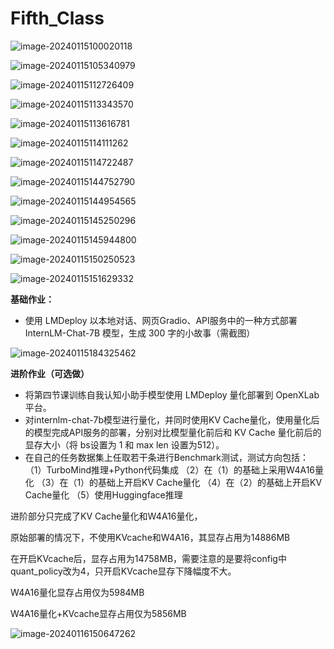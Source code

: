 # Fifth_Class

![image-20240115100020118](img/img_5/image-20240115100020118.png)

![image-20240115105340979](img/img_5/image-20240115105340979.png)

![image-20240115112726409](img/img_5/image-20240115112726409.png)

![image-20240115113343570](img/img_5/image-20240115113343570.png)

![image-20240115113616781](img/img_5/image-20240115113616781.png)

![image-20240115114111262](img/img_5/image-20240115114111262.png)

![image-20240115114722487](img/img_5/image-20240115114722487.png)

![image-20240115144752790](img/img_5/image-20240115144752790.png)

![image-20240115144954565](img/img_5/image-20240115144954565.png)

![image-20240115145250296](img/img_5/image-20240115145250296.png)

![image-20240115145944800](img/img_5/image-20240115145944800.png)

![image-20240115150250523](img/img_5/image-20240115150250523.png)

![image-20240115151629332](img/img_5/image-20240115151629332.png)

 

**基础作业：**

- 使用 LMDeploy 以本地对话、网页Gradio、API服务中的一种方式部署 InternLM-Chat-7B 模型，生成 300 字的小故事（需截图）

![image-20240115184325462](img/img_5/image-20240115184325462.png)

**进阶作业（可选做）**

- 将第四节课训练自我认知小助手模型使用 LMDeploy 量化部署到 OpenXLab 平台。
- 对internlm-chat-7b模型进行量化，并同时使用KV Cache量化，使用量化后的模型完成API服务的部署，分别对比模型量化前后和 KV Cache 量化前后的显存大小（将 bs设置为 1 和 max len 设置为512）。
- 在自己的任务数据集上任取若干条进行Benchmark测试，测试方向包括：
  （1）TurboMind推理+Python代码集成
  （2）在（1）的基础上采用W4A16量化
  （3）在（1）的基础上开启KV Cache量化
  （4）在（2）的基础上开启KV Cache量化
  （5）使用Huggingface推理



进阶部分只完成了KV Cache量化和W4A16量化，

原始部署的情况下，不使用KVcache和W4A16，其显存占用为14886MB

在开启KVcache后，显存占用为14758MB，需要注意的是要将config中quant_policy改为4，只开启KVcache显存下降幅度不大。

W4A16量化显存占用仅为5984MB

W4A16量化+KVcache显存占用仅为5856MB

![image-20240116150647262](img/img_5/image-20240116150647262.png)

